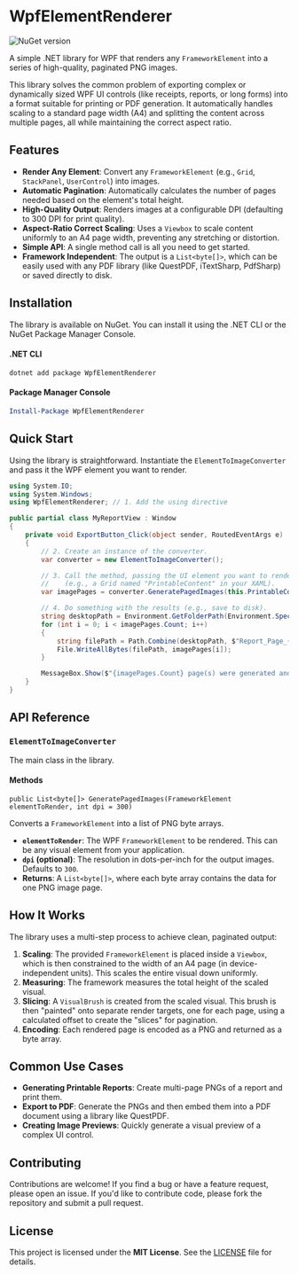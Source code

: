 # WpfElementRenderer

![NuGet version](https://www.nuget.org/packages/WpfElementRenderer/)

A simple .NET library for WPF that renders any `FrameworkElement` into a series of high-quality, paginated PNG images.

This library solves the common problem of exporting complex or dynamically sized WPF UI controls (like receipts, reports, or long forms) into a format suitable for printing or PDF generation. It automatically handles scaling to a standard page width (A4) and splitting the content across multiple pages, all while maintaining the correct aspect ratio.

## Features

*   **Render Any Element**: Convert any `FrameworkElement` (e.g., `Grid`, `StackPanel`, `UserControl`) into images.
*   **Automatic Pagination**: Automatically calculates the number of pages needed based on the element's total height.
*   **High-Quality Output**: Renders images at a configurable DPI (defaulting to 300 DPI for print quality).
*   **Aspect-Ratio Correct Scaling**: Uses a `Viewbox` to scale content uniformly to an A4 page width, preventing any stretching or distortion.
*   **Simple API**: A single method call is all you need to get started.
*   **Framework Independent**: The output is a `List<byte[]>`, which can be easily used with any PDF library (like QuestPDF, iTextSharp, PdfSharp) or saved directly to disk.

## Installation

The library is available on NuGet. You can install it using the .NET CLI or the NuGet Package Manager Console.

#### .NET CLI

```shell
dotnet add package WpfElementRenderer
```

#### Package Manager Console

```powershell
Install-Package WpfElementRenderer
```

## Quick Start

Using the library is straightforward. Instantiate the `ElementToImageConverter` and pass it the WPF element you want to render.

```csharp
using System.IO;
using System.Windows;
using WpfElementRenderer; // 1. Add the using directive

public partial class MyReportView : Window
{
    private void ExportButton_Click(object sender, RoutedEventArgs e)
    {
        // 2. Create an instance of the converter.
        var converter = new ElementToImageConverter();

        // 3. Call the method, passing the UI element you want to render.
        //    (e.g., a Grid named "PrintableContent" in your XAML).
        var imagePages = converter.GeneratePagedImages(this.PrintableContent);

        // 4. Do something with the results (e.g., save to disk).
        string desktopPath = Environment.GetFolderPath(Environment.SpecialFolder.Desktop);
        for (int i = 0; i < imagePages.Count; i++)
        {
            string filePath = Path.Combine(desktopPath, $"Report_Page_{i + 1}.png");
            File.WriteAllBytes(filePath, imagePages[i]);
        }

        MessageBox.Show($"{imagePages.Count} page(s) were generated and saved to your desktop.");
    }
}
```

## API Reference

### `ElementToImageConverter`

The main class in the library.

#### Methods

`public List<byte[]> GeneratePagedImages(FrameworkElement elementToRender, int dpi = 300)`

Converts a `FrameworkElement` into a list of PNG byte arrays.

*   **`elementToRender`**: The WPF `FrameworkElement` to be rendered. This can be any visual element from your application.
*   **`dpi` (optional)**: The resolution in dots-per-inch for the output images. Defaults to `300`.
*   **Returns**: A `List<byte[]>`, where each byte array contains the data for one PNG image page.

## How It Works

The library uses a multi-step process to achieve clean, paginated output:
1.  **Scaling**: The provided `FrameworkElement` is placed inside a `Viewbox`, which is then constrained to the width of an A4 page (in device-independent units). This scales the entire visual down uniformly.
2.  **Measuring**: The framework measures the total height of the scaled visual.
3.  **Slicing**: A `VisualBrush` is created from the scaled visual. This brush is then "painted" onto separate render targets, one for each page, using a calculated offset to create the "slices" for pagination.
4.  **Encoding**: Each rendered page is encoded as a PNG and returned as a byte array.

## Common Use Cases

*   **Generating Printable Reports**: Create multi-page PNGs of a report and print them.
*   **Export to PDF**: Generate the PNGs and then embed them into a PDF document using a library like QuestPDF.
*   **Creating Image Previews**: Quickly generate a visual preview of a complex UI control.

## Contributing

Contributions are welcome! If you find a bug or have a feature request, please open an issue. If you'd like to contribute code, please fork the repository and submit a pull request.

## License

This project is licensed under the **MIT License**. See the [LICENSE](LICENSE) file for details.
